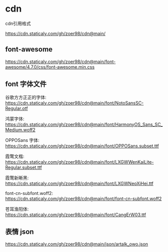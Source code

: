 # cdn

cdn引用格式  

https://cdn.staticaly.com/gh/zoer98/cdn@main/

## font-awesome

https://cdn.staticaly.com/gh/zoer98/cdn@main/font-awesome/4.7.0/css/font-awesome.min.css


## font 字体文件

谷歌方方正正的字体: https://cdn.staticaly.com/gh/zoer98/cdn@main/font/NotoSansSC-Regular.otf

鸿蒙字体: https://cdn.staticaly.com/gh/zoer98/cdn@main/font/HarmonyOS_Sans_SC_Medium.woff2

OPPOSans 字体: https://cdn.staticaly.com/gh/zoer98/cdn@main/font/OPPOSans.subset.ttf

霞鹜文楷: https://cdn.staticaly.com/gh/zoer98/cdn@main/font/LXGWWenKaiLite-Regular.subset.ttf

霞鹜新晰黑: https://cdn.staticaly.com/gh/zoer98/cdn@main/font/LXGWNeoXiHei.ttf

font-cn-subfont.woff2: https://cdn.staticaly.com/gh/zoer98/cdn@main/font/font-cn-subfont.woff2

苍耳渔阳体: https://cdn.staticaly.com/gh/zoer98/cdn@main/font/CangErW03.ttf


## 表情 json

https://cdn.staticaly.com/gh/zoer98/cdn@main/json/artalk_owo.json


